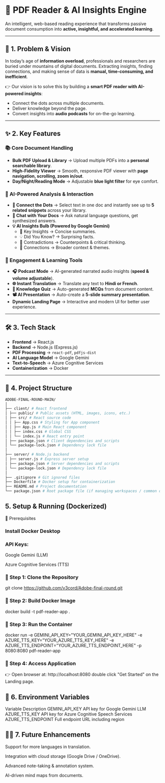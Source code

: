 # 📖 PDF Reader & AI Insights Engine  

An intelligent, web-based reading experience that transforms passive document consumption into **active, insightful, and accelerated learning**.  

---

## 🚀 1. Problem & Vision  
In today’s age of **information overload**, professionals and researchers are buried under mountains of digital documents. Extracting insights, finding connections, and making sense of data is **manual, time-consuming, and inefficient**.  

👉 Our vision is to solve this by building a **smart PDF reader with AI-powered insights**:  
- Connect the dots across multiple documents.  
- Deliver knowledge beyond the page.  
- Convert insights into **audio podcasts** for on-the-go learning.  

---

## ✨ 2. Key Features  

### 📚 Core Document Handling  
- **Bulk PDF Upload & Library** → Upload multiple PDFs into a **personal searchable library**.  
- **High-Fidelity Viewer** → Smooth, responsive PDF viewer with **page navigation, scrolling, zoom in/out**.  
- **Day/Night/Reading Mode** → Adjustable **blue light filter** for eye comfort.  

### 🤖 AI-Powered Analysis & Interaction  
- **🔗 Connect the Dots** → Select text in one doc and instantly see up to **5 related snippets** across your library.  
- **💬 Chat with Your Docs** → Ask natural language questions, get synthesized answers.  
- **💡 AI Insights Bulb (Powered by Google Gemini)**  
  - 🔑 Key Insights → Concise summaries.  
  - 💡 Did You Know? → Surprising facts.  
  - 🤔 Contradictions → Counterpoints & critical thinking.  
  - 🔗 Connections → Broader context & themes.  

### 🎯 Engagement & Learning Tools  
- **🎧 Podcast Mode** → AI-generated narrated audio insights (**speed & volume adjustable**).  
- **🌐 Instant Translation** → Translate any text to **Hindi or French**.  
- **🧠 Knowledge Quiz** → Auto-generated **MCQs** from document content.  
- **📽️ AI Presentation** → Auto-create a **5-slide summary presentation**.  
- **Dynamic Landing Page** → Interactive and modern UI for better user experience.  

---

## 🛠️ 3. Tech Stack  

- **Frontend** → React.js  
- **Backend** → Node.js (Express.js)  
- **PDF Processing** → `react-pdf`, `pdfjs-dist`  
- **AI Language Model** → Google Gemini  
- **Text-to-Speech** → Azure Cognitive Services  
- **Containerization** → Docker  

---

## 📂 4. Project Structure  

```bash
ADOBE-FINAL-ROUND-MAIN/
│
├── client/ # React frontend
│ ├── public/ # Public assets (HTML, images, icons, etc.)
│ ├── src/ # React source code
│ │ ├── App.css # Styling for App component
│ │ ├── App.js # Main React component
│ │ ├── index.css # Global CSS
│ │ └── index.js # React entry point
│ ├── package.json # Client dependencies and scripts
│ └── package-lock.json # Dependency lock file
│
├── server/ # Node.js backend
│ ├── server.js # Express server setup
│ ├── package.json # Server dependencies and scripts
│ └── package-lock.json # Dependency lock file
│
├── .gitignore # Git ignored files
├── Dockerfile # Docker setup for containerization
├── README.md # Project documentation
└── package.json # Root package file (if managing workspaces / common deps)
```
## 5. Setup & Running (Dockerized)
🔧 Prerequisites

### Install Docker Desktop

### API Keys:

Google Gemini (LLM)

Azure Cognitive Services (TTS)

### 📌 Step 1: Clone the Repository
git clone https://github.com/v3cord/Adobe-final-round.git

### 📌 Step 2: Build Docker Image
docker build -t pdf-reader-app .

### 📌 Step 3: Run the Container
docker run -e GEMINI_API_KEY="YOUR_GEMINI_API_KEY_HERE" -e AZURE_TTS_KEY="YOUR_AZURE_TTS_KEY_HERE" -e AZURE_TTS_ENDPOINT="YOUR_AZURE_TTS_ENDPOINT_HERE" -p 8080:8080 pdf-reader-app

### 📌 Step 4: Access Application

👉 Open browser at:
http://localhost:8080
double click "Get Started" on the Landing page.

## 🔑 6. Environment Variables
Variable	Description
GEMINI_API_KEY	API key for Google Gemini LLM
AZURE_TTS_KEY	API key for Azure Cognitive Speech Services
AZURE_TTS_ENDPOINT	Full endpoint URL including region

## 👨‍💻 7. Future Enhancements

Support for more languages in translation.

Integration with cloud storage (Google Drive / OneDrive).

Advanced note-taking & annotation system.

AI-driven mind maps from documents.
